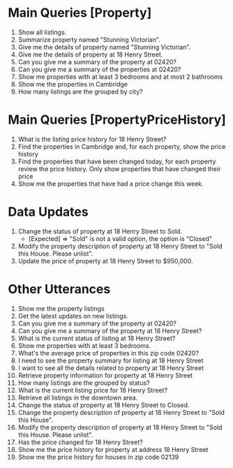 # Main Queries [Property]

1. Show all listings.
2. Summarize property named "Stunning Victorian".
3. Give me the details of property named "Stunning Victorian".
4. Give me the details of property at 18 Henry Street.
5. Can you give me a summary of the property at 02420?
6. Can you give me a summary of the properties at 02420?
7. Show me properties with at least 3 bedrooms and at most 2 bathrooms
8. Show me the properties in Cambridge
9. How many listings are the grouped by city?

# Main Queries [PropertyPriceHistory]

1. What is the listing price history for 18 Henry Street?
2. Find the properties in Cambridge and, for each property, show the price history
3. Find the properties that have been changed today, for each property review the price history. Only show properties that have changed their price
4. Show me the properties that have had a price change this week.

# Data Updates

1. Change the status of property at 18 Henry Street to Sold.
    - [Expected] => "Sold" is not a valid option, the option is "Closed"
2. Modify the property description of property at 18 Henry Street to "Sold this House. Please unlist".
3. Update the price of property at 18 Henry Street to $950,000.

# Other Utterances

1.  Show me the property listings
2.  Get the latest updates on new listings.
3.  Can you give me a summary of the property at 02420?
4.  Can you give me a summary of the property at 18 Henry Street?
5.  What is the current status of listing at 18 Henry Street?
6.  Show me properties with at least 3 bedrooms.
7.  What's the average price of properties in this zip code 02420?
8.  I need to see the property summary for listing at 18 Henry Street
9.  I want to see all the details related to property at 18 Henry Street
10. Retrieve property information for property at 18 Henry Street
11. How many listings are the grouped by status?
12. What is the current listing price for 18 Henry Street?
13. Retrieve all listings in the downtown area.
14. Change the status of property at 18 Henry Street to Closed.
15. Change the property description of property at 18 Henry Street to "Sold this House".
16. Modify the property description of property at 18 Henry Street to "Sold this House. Please unlist".
17. Has the price changed for 18 Henry Street?
18. Show me the price history for property at address 18 Henry Street
19. Show me the price history for houses in zip code 02139
